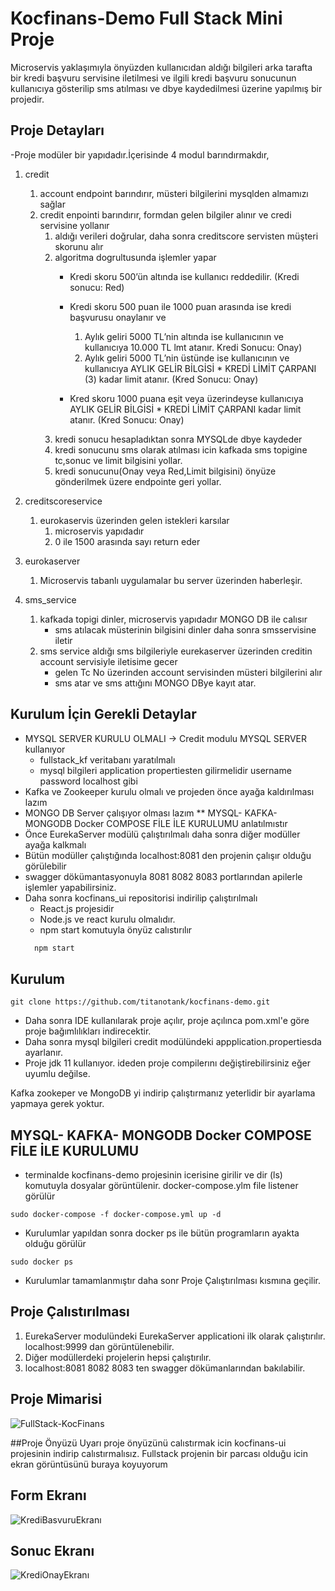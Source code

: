 # Kocfinans-Demo Full Stack Mini Proje
Microservis yaklaşımıyla önyüzden kullanıcıdan aldığı bilgileri arka tarafta bir kredi başvuru 
servisine iletilmesi ve ilgili kredi başvuru sonucunun 
kullanıcıya gösterilip sms atılması ve dbye kaydedilmesi üzerine yapılmış bir projedir.

## Proje Detayları
-Proje modüler bir yapıdadır.İçerisinde 4 modul barındırmakdır,
1. credit
   1. account endpoint barındırır, müsteri bilgilerini mysqlden almamızı sağlar
   2. credit enpointi barındırır, formdan gelen bilgiler alınır ve credi servisine yollanır
      1. aldığı verileri doğrular, daha sonra creditscore servisten müşteri skorunu alır
      2. algoritma dogrultusunda işlemler yapar
          * Kredi skoru 500’ün altında ise kullanıcı reddedilir. (Kredi sonucu: Red)
          * Kredi skoru 500 puan ile 1000 puan arasında ise kredi başvurusu onaylanır ve
              1. Aylık geliri 5000 TL’nin altında ise kullanıcının  ve kullanıcıya 10.000 TL lmt atanır.
                  Kredi Sonucu: Onay)
              2. Aylık geliri 5000 TL’nin üstünde ise kullanıcının  ve kullanıcıya  AYLIK GELİR BİLGİSİ *
                  KREDİ LİMİT ÇARPANI (3) kadar limit atanır. (Kred Sonucu: Onay)
                  
          * Kred skoru 1000 puana eşit veya üzerindeyse kullanıcıya AYLIK GELİR BİLGİSİ *
                  KREDİ LİMİT ÇARPANI kadar limit atanır. (Kred Sonucu: Onay)
       1. kredi sonucu hesapladıktan sonra MYSQLde dbye kaydeder
       2. kredi sonucunu sms olarak atılması icin kafkada sms topigine tc,sonuc ve limit bilgisini yollar.
       3. kredi sonucunu(Onay veya Red,Limit bilgisini) önyüze gönderilmek üzere endpointe geri yollar.
2. creditscoreservice
   1. eurokaservis üzerinden gelen istekleri karsılar
      1. microservis yapıdadır
      1. 0 ile 1500 arasında sayı return eder

 
3. eurokaserver
   1. Microservis tabanlı uygulamalar bu server üzerinden haberleşir.
4. sms_service
    1. kafkada topigi dinler, microservis yapıdadır MONGO DB ile calısır
        * sms atılacak müsterinin bilgisini dinler daha sonra smsservisine iletir
    2. sms service aldığı sms bilgileriyle eurekaserver üzerinden creditin account servisiyle iletisime gecer
        * gelen Tc No üzerinden account servisinden müsteri bilgilerini alır
        * sms atar ve sms attığını MONGO DBye kayıt atar.
        
        
## Kurulum İçin Gerekli Detaylar
  * MYSQL SERVER KURULU OLMALI -> Credit modulu MYSQL SERVER kullanıyor 
     * fullstack_kf veritabanı yaratılmalı
     * mysql bilgileri application propertiesten gilirmelidir username password localhost gibi
  * Kafka ve Zookeeper kurulu olmalı ve projeden önce ayağa kaldırılması lazım
  * MONGO DB Server çalışıyor olması lazım
  ** MYSQL- KAFKA- MONGODB Docker COMPOSE FİLE İLE KURULUMU anlatılmıstır
  * Önce EurekaServer modülü çalıştırılmalı daha sonra diğer modüller ayağa kalkmalı
  * Bütün modüller çalıştığında localhost:8081 den projenin çalışır olduğu görülebilir
  * swagger dökümantasyonuyla 8081 8082 8083 portlarından apilerle işlemler yapabilirsiniz.
  * Daha sonra kocfinans_ui repositorisi indirilip çalıştırılmalı
     * React.js projesidir
     * Node.js ve react kurulu olmalıdır.
     * npm start komutuyla önyüz calıstırılır
    ```javascript
      npm start
      ```
## Kurulum
```
git clone https://github.com/titanotank/kocfinans-demo.git
```

* Daha sonra IDE kullanılarak proje açılır, proje açılınca pom.xml'e göre proje bağımlılıkları indirecektir.
* Daha sonra mysql bilgileri credit modülündeki appplication.propertiesda ayarlanır.
* Proje jdk 11 kullanıyor. ideden proje compilerını değiştirebilirsiniz eğer uyumlu değilse.

Kafka zookeper ve MongoDB yi indirip çalıştırmanız yeterlidir bir ayarlama yapmaya gerek yoktur.

## MYSQL- KAFKA- MONGODB Docker COMPOSE FİLE İLE KURULUMU
* terminalde kocfinans-demo projesinin icerisine girilir ve dir (ls) komutuyla dosyalar görüntülenir. docker-compose.ylm file listener görülür
```
sudo docker-compose -f docker-compose.yml up -d
```
* Kurulumlar yapıldan sonra docker ps ile bütün programların ayakta olduğu görülür
```
sudo docker ps
```
* Kurulumlar tamamlanmıştır daha sonr Proje Çalıştırılması kısmına geçilir.
## Proje Çalıstırılması
1. EurekaServer modulündeki EurekaServer applicationi ilk olarak çalıştırılır. localhost:9999 dan görüntülenebilir.
2. Diğer modüllerdeki projelerin hepsi çalıştırılır.
3. localhost:8081 8082 8083 ten swagger dökümanlarından bakılabilir.


## Proje Mimarisi
![FullStack-KocFinans](https://user-images.githubusercontent.com/26394549/92422955-eb5f6d00-f187-11ea-9b3e-ef4a51960d16.png)

##Proje Önyüzü
Uyarı proje önyüzünü  calıstırmak icin kocfinans-ui projesinin indirip calıstırmalısız. Fullstack projenin bir parcası olduğu icin ekran görüntüsünü buraya koyuyorum

## Form Ekranı
![KrediBasvuruEkranı](https://user-images.githubusercontent.com/26394549/92422945-e995a980-f187-11ea-9962-50cbcbabaa2e.png)

## Sonuc Ekranı
![KrediOnayEkranı](https://user-images.githubusercontent.com/26394549/92422951-eac6d680-f187-11ea-9292-68671ba5a912.png)
